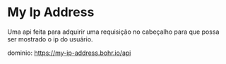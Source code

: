 # My Ip Address

Uma api feita para adquirir uma requisição no cabeçalho para que possa
ser mostrado o ip do usuário.

dominio: https://my-ip-address.bohr.io/api
